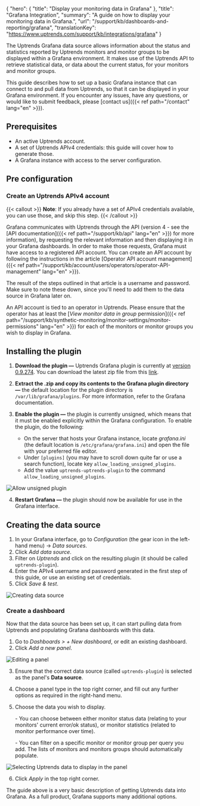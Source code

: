 {
  "hero": {
    "title": "Display your monitoring data in Grafana"
  },
  "title": "Grafana Integration",
  "summary": "A guide on how to display your monitoring data in Grafana.",
  "url": "/support/kb/dashboards-and-reporting/grafana",
  "translationKey": "https://www.uptrends.com/support/kb/integrations/grafana"
}

The Uptrends Grafana data source allows information about the status and statistics reported by Uptrends monitors and monitor groups to be displayed within a Grafana environment. It makes use of the Uptrends API to retrieve statistical data, or data about the current status, for your monitors and monitor groups. 

This guide describes how to set up a basic Grafana instance that can connect to and pull data from Uptrends, so that it can be displayed in your Grafana environment. If you encounter any issues, have any questions, or would like to submit feedback, please [contact us]({{< ref path="/contact" lang="en" >}}). 

## Prerequisites
- An active Uptrends account.
- A set of Uptrends APIv4 credentials: this guide will cover how to generate those.
- A Grafana instance with access to the server configuration.

## Pre configuration

### Create an Uptrends APIv4 account

{{< callout >}} **Note**: If you already have a set of APIv4 credentials available, you can use those, and skip this step.  {{< /callout >}}

Grafana communicates with Uptrends through the API (version 4 - see the [API documentation]({{< ref path="/support/kb/api" lang="en" >}}) for more information), by requesting the relevant information and then displaying it in your Grafana dashboards. In order to make those requests, Grafana must have access to a registered API account. You can create an API account by following the instructions in the article [Operator API account management]({{< ref path="/support/kb/account/users/operators/operator-API-management" lang="en" >}}).

The result of the steps outlined in that article is a username and password. Make sure to note these down, since you'll need to add them to the data source in Grafana later on. 

An API account is tied to an operator in Uptrends. Please ensure that the operator has at least the [*View monitor data in group* permission]({{< ref path="/support/kb/synthetic-monitoring/monitor-settings/monitor-permissions" lang="en" >}}) for each of the monitors or monitor groups you wish to display in Grafana.

## Installing the plugin

1. **Download the plugin —** Uptrends Grafana plugin is currently at [version 0.9.274](https://www.uptrends.com/grafana-downloads/Uptrends_Grafana.0.9.274.zip). You can download the latest zip file from this [link](https://www.uptrends.com/grafana-downloads/Uptrends_Grafana_latest.zip).
2. **Extract the .zip and copy its contents to the Grafana plugin directory —** the default location for the plugin directory is `/var/lib/grafana/plugins`. For more information, refer to the Grafana documentation.
3. **Enable the plugin —** the plugin is currently unsigned, which means that it must be enabled explicitly within the Grafana configuration. To enable the plugin, do the following:

    - On the server that hosts your Grafana instance, locate *grafana.ini* (the default location is `/etc/grafana/grafana.ini`) and open the file with your preferred file editor.
    - Under `[plugins]` (you may have to scroll down quite far or use a search function), locate key `allow_loading_unsigned_plugins`. 
    - Add the value `uptrends-uptrends-plugin` to the command `allow_loading_unsigned_plugins`.

![Allow unsigned plugin](/img/content/scr-grafana-allow-unsigned-plugins.min.png)

4. **Restart Grafana —** the plugin should now be available for use in the Grafana interface.

## Creating the data source
1. In your Grafana interface, go to _Configuration_ (the gear icon in the left-hand menu) -> _Data sources_.
2. Click _Add data source_.
3. Filter on _Uptrends_ and click on the resulting plugin (it should be called `uptrends-plugin`).
4. Enter the APIv4 username and password generated in the first step of this guide, or use an existing set of credentials.
5. Click _Save & test_.

![Creating data source](/img/content/scr-grafana-plugin-config.min.png)

### Create a dashboard

Now that the data source has been set up, it can start pulling data from Uptrends and populating Grafana dashboards with this data.

1. Go to *Dashboards > + New dashboard*, or edit an existing dashboard.
2. Click *Add a new panel*.

![Editing a panel](/img/content/scr-grafana-edit-panel.min.png)

3. Ensure that the correct data source (called `uptrends-plugin`) is selected as the panel's **Data source**.
4. Choose a panel type in the top right corner, and fill out any further options as required in the right-hand menu.
5. Choose the data you wish to display.

    \- You can choose between either monitor status data (relating to your monitors' current error/ok status), or monitor statistics (related to monitor performance over time).

    \- You can filter on a specific monitor or monitor group per query you add. The lists of monitors and monitors groups should automatically populate. 

  ![Selecting Uptrends data to display in the panel](/img/content/scr-grafana-populating-panel.min.png)

6. Click *Apply* in the top right corner.

The guide above is a very basic description of getting Uptrends data into Grafana. As a full product, Grafana supports many additional options.

